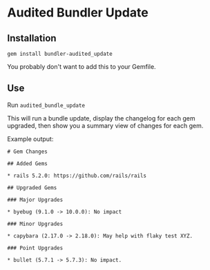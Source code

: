 # Audited Bundler Update

## Installation

```
gem install bundler-audited_update
```

You probably don't want to add this to your Gemfile.

## Use

Run `audited_bundle_update`

This will run a bundle update, display the changelog for each gem upgraded, then show you a summary view of changes for
each gem.

Example output:

```
# Gem Changes

## Added Gems

* rails 5.2.0: https://github.com/rails/rails

## Upgraded Gems

### Major Upgrades

* byebug (9.1.0 -> 10.0.0): No impact

### Minor Upgrades

* capybara (2.17.0 -> 2.18.0): May help with flaky test XYZ.

### Point Upgrades

* bullet (5.7.1 -> 5.7.3): No impact.
```
